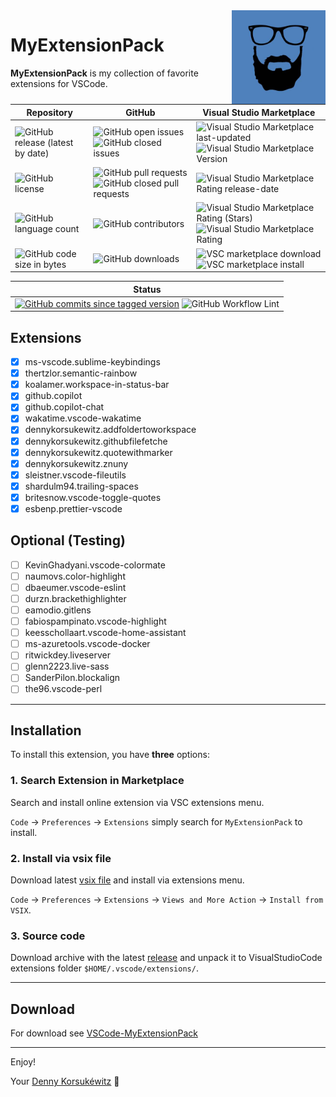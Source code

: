 <img align="right" width="150" height="150" src="doc/images/icon.png">

# MyExtensionPack

**MyExtensionPack** is my collection of favorite extensions for VSCode.

| Repository | GitHub | Visual Studio Marketplace |
| ------ | ------ | ------ |
| ![GitHub release (latest by date)](https://img.shields.io/github/v/release/dennykorsukewitz/VSCode-MyExtensionPack) | ![GitHub open issues](https://img.shields.io/github/issues/dennykorsukewitz/VSCode-MyExtensionPack) ![GitHub closed issues](https://img.shields.io/github/issues-closed/dennykorsukewitz/VSCode-MyExtensionPack?color=#44CC44) | ![Visual Studio Marketplace last-updated](https://img.shields.io/visual-studio-marketplace/last-updated/dennykorsukewitz.MyExtensionPack) ![Visual Studio Marketplace Version ](https://img.shields.io/visual-studio-marketplace/v/dennykorsukewitz.MyExtensionPack) |
| ![GitHub license](https://img.shields.io/github/license/dennykorsukewitz/VSCode-MyExtensionPack) | ![GitHub pull requests](https://img.shields.io/github/issues-pr/dennykorsukewitz/VSCode-MyExtensionPack?label=PR) ![GitHub closed pull requests](https://img.shields.io/github/issues-pr-closed/dennykorsukewitz/VSCode-MyExtensionPack?color=g&label=PR) | ![Visual Studio Marketplace Rating release-date](https://img.shields.io/visual-studio-marketplace/release-date/dennykorsukewitz.MyExtensionPack) |
| ![GitHub language count](https://img.shields.io/github/languages/count/dennykorsukewitz/VSCode-MyExtensionPack?style=flat&label=language)  | ![GitHub contributors](https://img.shields.io/github/contributors/dennykorsukewitz/VSCode-MyExtensionPack) | ![Visual Studio Marketplace Rating (Stars)](https://img.shields.io/visual-studio-marketplace/stars/dennykorsukewitz.MyExtensionPack) ![Visual Studio Marketplace Rating](https://img.shields.io/visual-studio-marketplace/r/dennykorsukewitz.MyExtensionPack) |
| ![GitHub code size in bytes](https://img.shields.io/github/languages/code-size/dennykorsukewitz/VSCode-MyExtensionPack)  | ![GitHub downloads](https://img.shields.io/github/downloads/dennykorsukewitz/VSCode-MyExtensionPack/total?style=flat) | ![VSC marketplace download](https://img.shields.io/visual-studio-marketplace/d/dennykorsukewitz.MyExtensionPack) ![VSC marketplace install](https://img.shields.io/visual-studio-marketplace/i/dennykorsukewitz.MyExtensionPack) |

| Status |
 | ------ |
| [![GitHub commits since tagged version](https://img.shields.io/github/commits-since/dennykorsukewitz/VSCode-MyExtensionPack/1.0.0/dev)](https://github.com/dennykorsukewitz/VSCode-MyExtensionPack/compare/1.0.0...dev) ![GitHub Workflow Lint](https://github.com/dennykorsukewitz/VSCode-MyExtensionPack/actions/workflows/lint.yml/badge.svg?branch=dev&style=flat&label=Lint) |

## Extensions

- [x] ms-vscode.sublime-keybindings
- [x] thertzlor.semantic-rainbow
- [x] koalamer.workspace-in-status-bar
- [x] github.copilot
- [x] github.copilot-chat
- [x] wakatime.vscode-wakatime
- [x] dennykorsukewitz.addfoldertoworkspace
- [x] dennykorsukewitz.githubfilefetche
- [x] dennykorsukewitz.quotewithmarker
- [x] dennykorsukewitz.znuny
- [x] sleistner.vscode-fileutils
- [x] shardulm94.trailing-spaces
- [x] britesnow.vscode-toggle-quotes
- [x] esbenp.prettier-vscode

## Optional (Testing)

- [ ] KevinGhadyani.vscode-colormate
- [ ] naumovs.color-highlight
- [ ] dbaeumer.vscode-eslint
- [ ] durzn.brackethighlighter
- [ ] eamodio.gitlens
- [ ] fabiospampinato.vscode-highlight
- [ ] keesschollaart.vscode-home-assistant
- [ ] ms-azuretools.vscode-docker
- [ ] ritwickdey.liveserver
- [ ] glenn2223.live-sass
- [ ] SanderPilon.blockalign
- [ ] the96.vscode-perl

---

## Installation

To install this extension, you have **three** options:

### 1. Search Extension in Marketplace

Search and install online extension via VSC extensions menu.

`Code` -> `Preferences` -> `Extensions` simply search for `MyExtensionPack` to install.

### 2. Install via vsix file

Download latest [vsix file](https://github.com/dennykorsukewitz/VSCode-MyExtensionPack/releases) and install via extensions menu.

`Code` -> `Preferences` -> `Extensions` -> `Views and More Action` -> `Install from VSIX`.

### 3. Source code

Download archive with the latest [release](https://github.com/dennykorsukewitz/VSCode-MyExtensionPack/releases) and unpack it to VisualStudioCode extensions folder
`$HOME/.vscode/extensions/`.

---

## Download

For download see [VSCode-MyExtensionPack](https://github.com/dennykorsukewitz/VSCode-MyExtensionPack/releases)

---

Enjoy!

Your [Denny Korsukéwitz](https://github.com/dennykorsukewitz) 🚀
